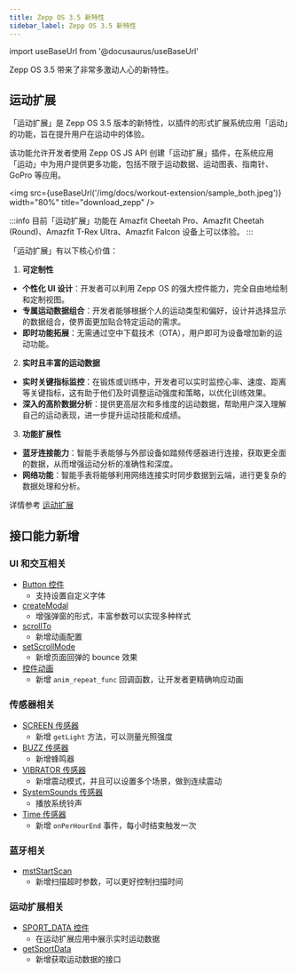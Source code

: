 ```yaml
---
title: Zepp OS 3.5 新特性
sidebar_label: Zepp OS 3.5 新特性
---
```


import useBaseUrl from '@docusaurus/useBaseUrl'

Zepp OS 3.5 带来了非常多激动人心的新特性。

## 运动扩展

「运动扩展」是 Zepp OS 3.5 版本的新特性，以插件的形式扩展系统应用「运动」的功能，旨在提升用户在运动中的体验。

该功能允许开发者使用 Zepp OS JS API 创建「运动扩展」插件，在系统应用「运动」中为用户提供更多功能，包括不限于运动数据、运动图表、指南针、GoPro 等应用。

<img src={useBaseUrl('/img/docs/workout-extension/sample_both.jpeg')} width="80%" title="download_zepp" />

:::info
目前「运动扩展」功能在 Amazfit Cheetah Pro、Amazfit Cheetah (Round)、Amazfit T-Rex Ultra、Amazfit Falcon 设备上可以体验。
:::

「运动扩展」有以下核心价值：

1. **可定制性**

- **个性化 UI 设计**：开发者可以利用 Zepp OS 的强大控件能力，完全自由地绘制和定制视图。
- **专属运动数据组合**：开发者能够根据个人的运动类型和偏好，设计并选择显示的数据组合，使界面更加贴合特定运动的需求。
- **即时功能拓展**：无需通过空中下载技术（OTA），用户即可为设备增加新的运动功能。

2. **实时且丰富的运动数据**

- **实时关键指标监控**：在锻炼或训练中，开发者可以实时监控心率、速度、距离等关键指标，这有助于他们及时调整运动强度和策略，以优化训练效果。
- **深入的高阶数据分析**：提供更高层次和多维度的运动数据，帮助用户深入理解自己的运动表现，进一步提升运动技能和成绩。

3. **功能扩展性**

- **蓝牙连接能力**：智能手表能够与外部设备如踏频传感器进行连接，获取更全面的数据，从而增强运动分析的准确性和深度。
- **网络功能**：智能手表将能够利用网络连接实时同步数据到云端，进行更复杂的数据处理和分析。

详情参考 [运动扩展](../workout-extension/intro.mdx)

## 接口能力新增

### UI 和交互相关

- [Button 控件](../../reference/device-app-api/newAPI/ui/widget/BUTTON.mdx)
  - 支持设置自定义字体
- [createModal](../../reference/device-app-api/newAPI/interaction/createModal.mdx)
  - 增强弹窗的形式，丰富参数可以实现多种样式
- [scrollTo](../../reference/device-app-api/newAPI/page/scrollTo.mdx)
  - 新增动画配置
- [setScrollMode](../../reference/device-app-api/newAPI/page/setScrollMode.mdx)
  - 新增页面回弹的 bounce 效果
- [控件动画](../../reference/device-app-api/newAPI/ui/widgetAnimations.mdx)
  - 新增 `anim_repeat_func` 回调函数，让开发者更精确响应动画

### 传感器相关

- [SCREEN 传感器](../../reference/device-app-api/newAPI/sensor/Screen.mdx)
  - 新增 `getLight` 方法，可以测量光照强度
- [BUZZ 传感器](../../reference/device-app-api/newAPI/sensor/Buzzer.mdx)
  - 新增蜂鸣器
- [VIBRATOR 传感器](../../reference/device-app-api/newAPI/sensor/Vibrator.mdx)
  - 新增震动模式，并且可以设置多个场景，做到连续震动
- [SystemSounds 传感器](../../reference/device-app-api/newAPI/sensor/SystemSounds.mdx)
  - 播放系统铃声
- [Time 传感器](../../reference/device-app-api/newAPI/sensor/Time.mdx)
  - 新增 `onPerHourEnd` 事件，每小时结束触发一次

### 蓝牙相关

- [mstStartScan](../../reference/device-app-api/newAPI/ble/mstStartScan.mdx)
  - 新增扫描超时参数，可以更好控制扫描时间

### 运动扩展相关

- [SPORT_DATA 控件](../../reference/device-app-api/newAPI/ui/widget/SPORT_DATA.mdx)
  - 在运动扩展应用中展示实时运动数据
- [getSportData](../../reference/device-app-api/newAPI/app-access/getSportData.mdx)
  - 新增获取运动数据的接口
